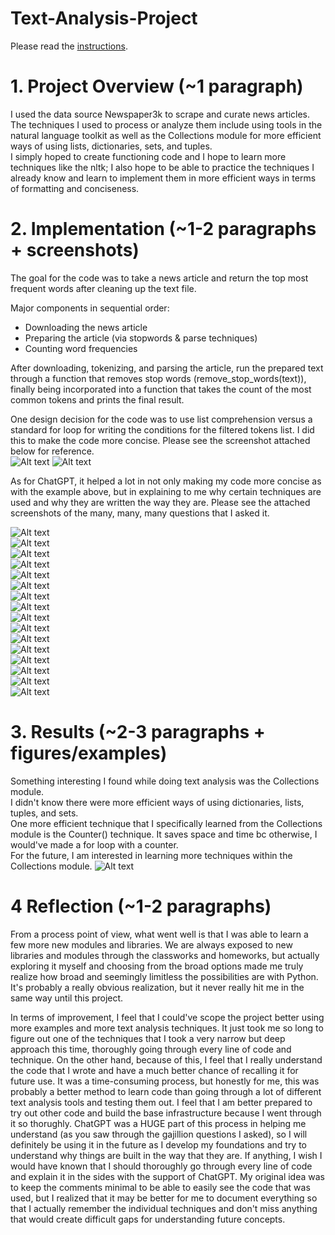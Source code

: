 # Text-Analysis-Project
 
Please read the [instructions](instructions.md).  

# 1. Project Overview (~1 paragraph)  
I used the data source Newspaper3k to scrape and curate news articles.    
The techniques I used to process or analyze them include using tools in the natural language toolkit as well as the Collections module for more efficient ways of using lists, dictionaries, sets, and tuples.  
I simply hoped to create functioning code and I hope to learn more techniques like the nltk; I also hope to be able to practice the techniques I already know and learn to implement them in more efficient ways in terms of formatting and conciseness.  
  

# 2. Implementation (~1-2 paragraphs + screenshots)  
The goal for the code was to take a news article and return the top most frequent words after cleaning up the text file.

Major components in sequential order:  
- Downloading the news article  
- Preparing the article (via stopwords & parse techniques)  
- Counting word frequencies  

After downloading, tokenizing, and parsing the article, run the prepared text through a function that removes stop words (remove_stop_words(text)), finally being incorporated into a function that takes the count of the most common tokens and prints the final result.  
  
One design decision for the code was to use list comprehension versus a standard for loop for writing the conditions for the filtered tokens list. I did this to make the code more concise. Please see the screenshot attached below for reference.  
![Alt text](../../../../Desktop/Screen%20Shot%202023-03-25%20at%2012.14.29%20AM.png) 
![Alt text](../../../../Desktop/Screen%20Shot%202023-03-25%20at%2012.14.13%20AM.png)  
  
As for ChatGPT, it helped a lot in not only making my code more concise as with the example above, but in explaining to me why certain techniques are used and why they are written the way they are. Please see the attached screenshots of the many, many, many questions that I asked it.  
  
![Alt text](../../../../Desktop/Screen%20Shot%202023-03-24%20at%2011.06.16%20PM.png)  
![Alt text](../../../../Desktop/Screen%20Shot%202023-03-24%20at%2011.06.37%20PM.png)  
![Alt text](../../../../Desktop/Screen%20Shot%202023-03-24%20at%2011.07.05%20PM.png)  
![Alt text](../../../../Desktop/Screen%20Shot%202023-03-24%20at%2011.07.17%20PM.png)  
![Alt text](../../../../Desktop/Screen%20Shot%202023-03-24%20at%2011.07.38%20PM.png)  
![Alt text](../../../../Desktop/Screen%20Shot%202023-03-24%20at%2011.05.30%20PM.png)  
![Alt text](../../../../Desktop/Screen%20Shot%202023-03-24%20at%2011.05.42%20PM.png)  
![Alt text](../../../../Desktop/Screen%20Shot%202023-03-24%20at%2011.05.49%20PM.png)  
![Alt text](../../../../Desktop/Screen%20Shot%202023-03-24%20at%2011.05.56%20PM.png)  
![Alt text](../../../../Desktop/Screen%20Shot%202023-03-24%20at%2011.06.03%20PM.png)  
![Alt text](../../../../Desktop/Screen%20Shot%202023-03-24%20at%2011.05.04%20PM.png)  
![Alt text](../../../../Desktop/Screen%20Shot%202023-03-24%20at%2011.05.15%20PM.png)  
![Alt text](../../../../Desktop/Screen%20Shot%202023-03-24%20at%2011.05.24%20PM.png)  
![Alt text](../../../../Desktop/Screen%20Shot%202023-03-24%20at%2011.03.34%20PM.png)  
![Alt text](../../../../Desktop/Screen%20Shot%202023-03-24%20at%2011.04.35%20PM.png)  
![Alt text](../../../../Desktop/Screen%20Shot%202023-03-24%20at%2011.04.57%20PM.png)  


# 3. Results (~2-3 paragraphs + figures/examples)  
Something interesting I found while doing text analysis was the Collections module.  
I didn't know there were more efficient ways of using dictionaries, lists, tuples, and sets.  
One more efficient technique that I specifically learned from the Collections module is the Counter() technique. It saves space and time bc otherwise, I would've made a for loop with a counter.  
For the future, I am interested in learning more techniques within the Collections module.
![Alt text](../../../../Desktop/Screen%20Shot%202023-03-25%20at%2012.21.54%20AM.png)


# 4 Reflection (~1-2 paragraphs)
From a process point of view, what went well is that I was able to learn a few more new modules and libraries. We are always exposed to new libraries and modules through the classworks and homeworks, but actually exploring it myself and choosing from the broad options made me truly realize how broad and seemingly limitless the possibilities are with Python. It's probably a really obvious realization, but it never really hit me in the same way until this project.  
  
In terms of improvement, I feel that I could've scope the project better using more examples and more text analysis techniques. It just took me so long to figure out one of the techniques that I took a very narrow but deep approach this time, thoroughly going through every line of code and technique. On the other hand, because of this, I feel that I really understand the code that I wrote and have a much better chance of recalling it for future use. It was a time-consuming process, but honestly for me, this was probably a better method to learn code than going through a lot of different text analysis tools and testing them out. I feel that I am better prepared to try out other code and build the base infrastructure because I went through it so thorughly. ChatGPT was a HUGE part of this process in helping me understand (as you saw through the gajillion questions I asked), so I will definitely be using it in the future as I develop my foundations and try to understand why things are built in the way that they are. If anything, I wish I would have known that I should thoroughly go through every line of code and explain it in the sides with the support of ChatGPT. My original idea was to keep the comments minimal to be able to easily see the code that was used, but I realized that it may be better for me to document everything so that I actually remember the individual techniques and don't miss anything that would create difficult gaps for understanding future concepts.   

